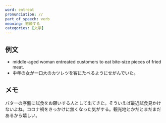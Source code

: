 ```yaml
---
word: entreat
pronunciation: //
part_of_speech: verb
meaning: 懇願する
categories: [文学]
---
```


## 例文

- middle-aged woman entreated customers to eat bite-size pieces of fried meat.
- 中年の女が一口大のカツレツを客にたべるようにせがんでいた。

## メモ
バターの序盤に試食をお願いする人として出てきた。そういえば最近試食見かけないよね。コロナ禍をきっかけに無くなった気がする。観光地とかだとまだまだあるから嬉しい。